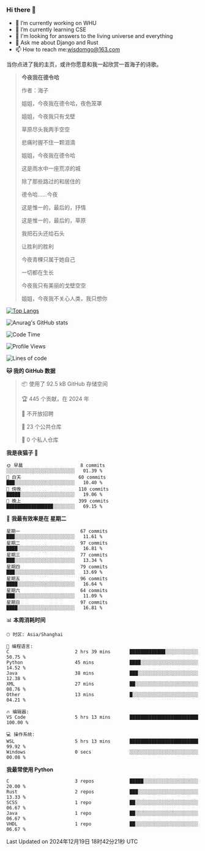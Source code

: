 ### Hi there 👋



- 🔭 I’m currently working on WHU
- 🌱 I’m currently learning CSE
- 🤔 I'm looking for answers to the living universe and everything
- 💬 Ask me about Django and Rust
- 📫 How to reach me:wisdomgo@163.com

当你点进了我的主页，或许你愿意和我一起欣赏一首海子的诗歌。

>**今夜我在德令哈**
>
>作者：海子
>
>姐姐，今夜我在德令哈，夜色笼罩
>
>姐姐，今夜我只有戈壁
>
>草原尽头我两手空空
>
>悲痛时握不住一颗泪滴
>
>姐姐，今夜我在德令哈
>
>这是雨水中一座荒凉的城
>
>除了那些路过的和居住的
>
>德令哈......今夜
>
>这是惟一的，最后的，抒情
>
>这是惟一的，最后的，草原
>
>我把石头还给石头
>
>让胜利的胜利
>
>今夜青稞只属于她自己
>
>一切都在生长
>
>今夜我只有美丽的戈壁空空
>
>姐姐，今夜我不关心人类，我只想你



[![Top Langs](https://github-readme-stats.vercel.app/api/top-langs/?username=wisdomgo&theme=onedark)](https://github.com/anuraghazra/github-readme-stats)

![Anurag's GitHub stats](https://github-readme-stats.vercel.app/api?username=wisdomgo&hide=contribs,stars&theme=synthwave)

<!--START_SECTION:waka-->
![Code Time](http://img.shields.io/badge/Code%20Time-421%20hrs%2029%20mins-blue)

![Profile Views](http://img.shields.io/badge/%E4%B8%AA%E4%BA%BA%E8%B5%84%E6%96%99%E8%A7%82%E7%9C%8B%E6%AC%A1%E6%95%B0-18-blue)

![Lines of code](https://img.shields.io/badge/%E4%BB%8E%E3%80%8CHello%20World%E3%80%8D%E8%B5%B7%E6%88%91%E5%B7%B2%E7%BB%8F%E5%86%99%E4%BA%86-639.5%20thousand%20%E8%A1%8C%E4%BB%A3%E7%A0%81-blue)

**🐱 我的 GitHub 数据** 

> 📦  使用了 92.5 kB GitHub 存储空间 
 > 
> 🏆 445 个贡献，在 2024 年
 > 
> 🚫 不开放招聘
 > 
> 📜 23 个公共仓库 
 > 
> 🔑 0 个私人仓库 
 > 
**我是夜猫子 🦉** 

```text
🌞 早晨                     8 commits           ░░░░░░░░░░░░░░░░░░░░░░░░░   01.39 % 
🌆 白天                     60 commits          ███░░░░░░░░░░░░░░░░░░░░░░   10.40 % 
🌃 傍晚                     110 commits         █████░░░░░░░░░░░░░░░░░░░░   19.06 % 
🌙 晚上                     399 commits         █████████████████░░░░░░░░   69.15 % 
```
📅 **我最有效率是在 星期二** 

```text
星期一                      67 commits          ███░░░░░░░░░░░░░░░░░░░░░░   11.61 % 
星期二                      97 commits          ████░░░░░░░░░░░░░░░░░░░░░   16.81 % 
星期三                      77 commits          ███░░░░░░░░░░░░░░░░░░░░░░   13.34 % 
星期四                      79 commits          ███░░░░░░░░░░░░░░░░░░░░░░   13.69 % 
星期五                      96 commits          ████░░░░░░░░░░░░░░░░░░░░░   16.64 % 
星期六                      64 commits          ███░░░░░░░░░░░░░░░░░░░░░░   11.09 % 
星期日                      97 commits          ████░░░░░░░░░░░░░░░░░░░░░   16.81 % 
```


📊 **本周消耗时间** 

```text
🕑︎ 时区: Asia/Shanghai

💬 编程语言: 
C                        2 hrs 39 mins       █████████████░░░░░░░░░░░░   50.75 % 
Python                   45 mins             ████░░░░░░░░░░░░░░░░░░░░░   14.52 % 
Java                     38 mins             ███░░░░░░░░░░░░░░░░░░░░░░   12.38 % 
XML                      27 mins             ██░░░░░░░░░░░░░░░░░░░░░░░   08.76 % 
Other                    13 mins             █░░░░░░░░░░░░░░░░░░░░░░░░   04.21 % 

🔥 编辑器: 
VS Code                  5 hrs 13 mins       █████████████████████████   100.00 % 

💻 操作系统: 
WSL                      5 hrs 13 mins       █████████████████████████   99.92 % 
Windows                  0 secs              ░░░░░░░░░░░░░░░░░░░░░░░░░   00.08 % 
```

**我最常使用 Python** 

```text
C                        3 repos             █████░░░░░░░░░░░░░░░░░░░░   20.00 % 
Rust                     2 repos             ███░░░░░░░░░░░░░░░░░░░░░░   13.33 % 
SCSS                     1 repo              ██░░░░░░░░░░░░░░░░░░░░░░░   06.67 % 
Java                     1 repo              ██░░░░░░░░░░░░░░░░░░░░░░░   06.67 % 
VHDL                     1 repo              ██░░░░░░░░░░░░░░░░░░░░░░░   06.67 % 
```




 Last Updated on 2024年12月19日 18时42分21秒 UTC
<!--END_SECTION:waka-->
